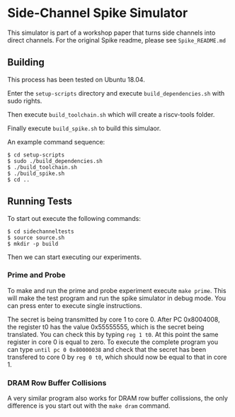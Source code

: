 # Side-Channel Spike Simulator

This simulator is part of a workshop paper that turns side channels into direct channels. For the original Spike readme, please see `Spike_README.md`

## Building
This process has been tested on Ubuntu 18.04.

Enter the `setup-scripts` directory and execute `build_dependencies.sh` with sudo rights.

Then execute `build_toolchain.sh` which will create a riscv-tools folder.

Finally execute `build_spike.sh` to build this simulaor.

An example command sequence:
```
$ cd setup-scripts
$ sudo ./build_dependencies.sh
$ ./build_toolchain.sh
$ ./build_spike.sh
$ cd ..
```

## Running Tests
To start out execute the following commands:
```
$ cd sidechanneltests
$ source source.sh
$ mkdir -p build
```

Then we can start executing our experiments.

### Prime and Probe
To make and run the prime and probe experiment execute `make prime`. This will make the test program and run the spike simulator in debug mode. You can press enter to execute single instructions.

The secret is being transmitted by core 1 to core 0. After PC 0x8004008, the register t0 has the value 0x55555555, which is the secret being translated. You can check this by typing `reg 1 t0`. At this point the same register in core 0 is equal to zero. To execute the complete program you can type `until pc 0 0x80000038` and check that the secret has been transfered to core 0 by `reg 0 t0`, which should now be equal to that in core 1.

### DRAM Row Buffer Collisions
A very similar program also works for DRAM row buffer collissions, the only difference is you start out with the `make dram` command.
